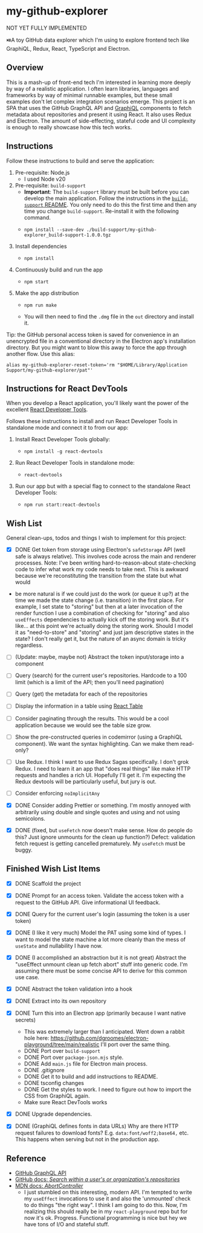 # my-github-explorer

NOT YET FULLY IMPLEMENTED

⏯️A toy GitHub data explorer which I'm using to explore frontend tech like GraphiQL, Redux, React, TypeScript and Electron.


## Overview

This is a mash-up of front-end tech I'm interested in learning more deeply by way of a realistic application. I often
learn libraries, languages and frameworks by way of minimal runnable examples, but these small examples don't let
complex integration scenarios emerge. This project is an SPA that uses the GitHub GraphQL API and [GraphiQL](https://github.com/graphql/graphiql)
components to fetch metadata about repositories and present it using React. It also uses Redux and Electron. The amount
of side-effecting, stateful code and UI complexity is enough to really showcase how this tech works.


## Instructions

Follow these instructions to build and serve the application:

1. Pre-requisite: Node.js
    * I used Node v20
2. Pre-requisite: `build-support`
    * **Important**: The `build-support` library must be built before you can develop the main application. Follow the
      instructions in the [`build-support` README](build-support/README.md). You only need to do this the first time and
      then any time you change `build-support`. Re-install it with the following command.
    * ```shell
      npm install --save-dev ./build-support/my-github-explorer_build-support-1.0.0.tgz
      ```
3. Install dependencies
    * ```shell
      npm install
      ```
4. Continuously build and run the app
    * ```shell
      npm start
      ```
5. Make the app distribution
    * ```shell
      npm run make
      ```
    * You will then need to find the `.dmg` file in the `out` directory and install it.


Tip: the GitHub personal access token is saved for convenience in an unencrypted file in a conventional directory in the
Electron app's installation directory. But you might want to blow this away to force the app through another flow. Use
this alias:

```shell
alias my-github-explorer-reset-token='rm "$HOME/Library/Application Support/my-github-explorer/pat"'
```


## Instructions for React DevTools

When you develop a React application, you'll likely want the power of the excellent [React Developer Tools](https://react.dev/learn/react-developer-tools).

Follows these instructions to install and run React Developer Tools in standalone mode and connect it to from our app:

1. Install React Developer Tools globally:
    * ```shell
      npm install -g react-devtools
      ```
2. Run React Developer Tools in standalone mode:
    * ```shell
      react-devtools
      ```
3. Run our app but with a special flag to connect to the standalone React Developer Tools:
    * ```shell
      npm run start:react-devtools
      ```


## Wish List

General clean-ups, todos and things I wish to implement for this project:

* [x] DONE Get token from storage using Electron's `safeStorage` API (well safe is always relative). This involves code across
  the main and renderer processes. Note: I've been writing hard-to-reason-about state-checking code to infer what work
  my code needs to take next. This is awkward because we're reconstituting the transition from the state but what would
* be more natural is if we could just do the work (or queue it up?) at the time we made the state change (i.e. transition)
  in the first place. For example, I set state to "storing" but then at a later invocation of the render function I use
  a combination of checking for "storing" and also `useEffects` dependencies to actually kick off the storing work. But
  it's like... at this point we're actually doing the storing work. Should I model it as "need-to-store" and "storing"
  and just jam descriptive states in the state? I don't really get it, but the nature of an async domain is tricky
  regardless. 
* [ ] (Update: maybe, maybe not) Abstract the token input/storage into a component
* [ ] Query (search) for the current user's repositories. Hardcode to a 100 limit (which is a limit of the API; then
  you'll need pagination)
* [ ] Query (get) the metadata for each of the repositories
* [ ] Display the information in a table using [React Table](https://react-table-v7.tanstack.com/) 
* [ ] Consider paginating through the results. This would be a cool application because we would see the table size grow.
* [ ] Show the pre-constructed queries in codemirror (using a GraphiQL component). We want the syntax highlighting. Can
  we make them read-only?
* [ ] Use Redux. I think I want to use Redux Sagas specifically. I don't grok Redux. I need to learn it an app that
  "does real things" like make HTTP requests and handles a rich UI. Hopefully I'll get it. I'm expecting the Redux
  devtools will be particularly useful, but jury is out.
* [ ] Consider enforcing `noImplicitAny`
* [x] DONE Consider adding Prettier or something. I'm mostly annoyed with arbitrarily using double and single quotes and using
  and not using semicolons.
* [x] DONE (fixed, but `useFetch` now doesn't make sense. How do people do this? Just ignore unmounts for the clean up function?)
      Defect: validation fetch request is getting cancelled prematurely. My `useFetch` must be buggy.


## Finished Wish List Items

* [x] DONE Scaffold the project
* [x] DONE Prompt for an access token. Validate the access token with a request to the GitHub API. Give
  informational UI feedback.
* [x] DONE Query for the current user's login (assuming the token is a user token)
* [x] DONE (I like it very much) Model the PAT using some kind of types. I want to model the state machine a lot more cleanly than the mess of
  `useState` and nullability I have now.
* [x] DONE (I accomplished an abstraction but it is not great) Abstract the "useEffect unmount clean up fetch abort" stuff into generic code. I'm assuming there must be some
  concise API to derive for this common use case.
* [x] DONE Abstract the token validation into a hook
* [x] DONE Extract into its own repository
* [x] DONE Turn this into an Electron app (primarily because I want native secrets)
  * This was extremely larger than I anticipated. Went down a rabbit hole here: <https://github.com/dgroomes/electron-playground/tree/main/realistic>
    I'll port over the same thing.
  * DONE Port over `build-support`
  * DONE Port over `package-json.mjs` style.
  * DONE Add `main.js` file for Electron main process.
  * DONE .gitignore
  * DONE Get it to build and add instructions to README.
  * DONE tsconfig changes
  * DONE Get the styles to work. I need to figure out how to import the CSS from GraphiQL again.
  * Make sure React DevTools works
* [x] DONE Upgrade dependencies.
* [x] DONE (GraphiQL defines fonts in data URLs) Why are there HTTP request failures to download fonts? E.g. `data:font/woff2;base64,` etc. This happens when
  serving but not in the production app.


## Reference

* [GitHub GraphQL API](https://docs.github.com/en/graphql)
* [GitHub docs: *Search within a user's or organization's repositories*](https://docs.github.com/en/search-github/searching-on-github/searching-for-repositories#search-within-a-users-or-organizations-repositories)
* [MDN docs: *AbortController*](https://developer.mozilla.org/en-US/docs/Web/API/AbortController)
  * I just stumbled on this interesting, modern API. I'm tempted to write my `useEffect` invocations to use it and also
    the 'unmounted' check to do things "the right way". I think I am going to do this. Now, I'm realizing this should
    really be in my `react-playground` repo but for now it's ok. Progress. Functional programming is nice but hey we
    have tons of I/O and stateful stuff.
